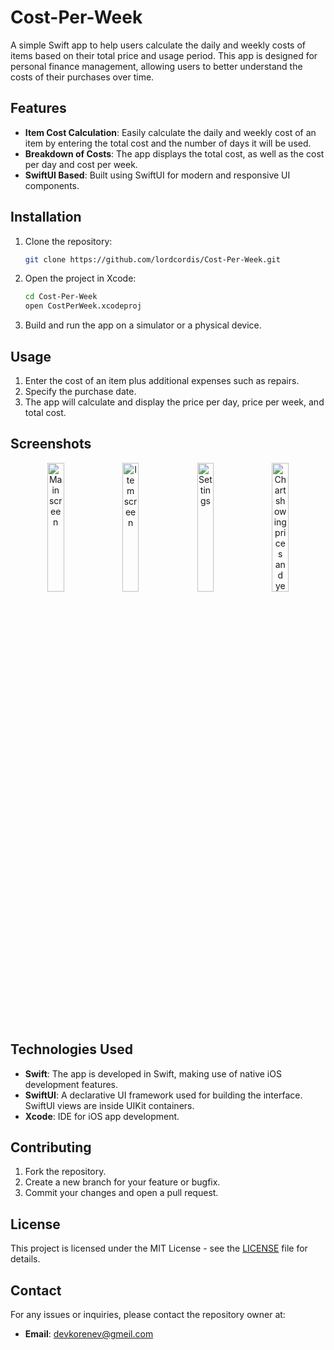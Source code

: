 # Cost-Per-Week

A simple Swift app to help users calculate the daily and weekly costs of items based on their total price and usage period. This app is designed for personal finance management, allowing users to better understand the costs of their purchases over time.

## Features

- **Item Cost Calculation**: Easily calculate the daily and weekly cost of an item by entering the total cost and the number of days it will be used.
- **Breakdown of Costs**: The app displays the total cost, as well as the cost per day and cost per week.
- **SwiftUI Based**: Built using SwiftUI for modern and responsive UI components.

## Installation

1. Clone the repository:

    ```bash
    git clone https://github.com/lordcordis/Cost-Per-Week.git
    ```

2. Open the project in Xcode:

    ```bash
    cd Cost-Per-Week
    open CostPerWeek.xcodeproj
    ```

3. Build and run the app on a simulator or a physical device.

## Usage

1. Enter the cost of an item plus additional expenses such as repairs.
2. Specify the purchase date.
3. The app will calculate and display the price per day, price per week, and total cost.

## Screenshots

<p align="center">
  <img src="https://github.com/user-attachments/assets/3e084726-474f-4282-a904-8e22af51b2d9" alt="Main screen" width="23%" />
  <img src="https://github.com/user-attachments/assets/8fe4083a-a7cf-4e8a-b8b8-bdbaabdf55a6" alt="Item screen" width="23%" />
  <img src="https://github.com/user-attachments/assets/d8e56964-a4a3-4da7-aae9-a098333abc24" alt="Settings" width="23%" />
  <img src="https://github.com/user-attachments/assets/ad28932f-dac4-4123-90b6-04545d49b655" alt="Chart showing prices and years" width="23%" />
</p>


## Technologies Used

- **Swift**: The app is developed in Swift, making use of native iOS development features.
- **SwiftUI**: A declarative UI framework used for building the interface. SwiftUI views are inside UIKit containers.
- **Xcode**: IDE for iOS app development.

## Contributing

1. Fork the repository.
2. Create a new branch for your feature or bugfix.
3. Commit your changes and open a pull request.

## License

This project is licensed under the MIT License - see the [LICENSE](LICENSE) file for details.

## Contact

For any issues or inquiries, please contact the repository owner at:

- **Email**: [devkorenev@gmeil.com](mailto:devkorenev@gmeil.com)
